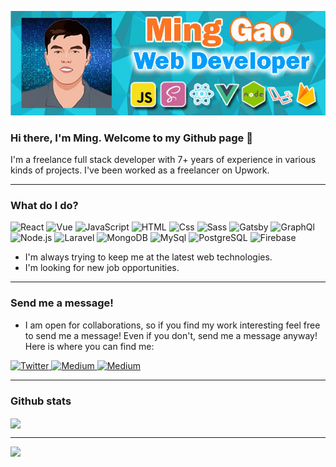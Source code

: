 <p align="center"><img src="/me.jpg" alt="banner" /></p>

### Hi there, I'm Ming. Welcome to my Github page 👋

I'm a freelance full stack developer with 7+ years of experience in various kinds of projects. I've been worked as a freelancer on Upwork.

---

### What do I do?
<p>
  <img alt="React" src="https://img.shields.io/badge/React-61DAFB?logo=react&logoColor=white&style=for-the-badge" />
  <img alt="Vue" src="https://img.shields.io/badge/Vue-4FC08D?logo=vue.js&logoColor=white&style=for-the-badge" />
  <img alt="JavaScript" src="https://img.shields.io/badge/JavaScript-F7DF1E?logo=javascript&logoColor=white&style=for-the-badge" />
  <img alt="HTML" src="https://img.shields.io/badge/HTML-E34F26?logo=html5&logoColor=white&style=for-the-badge" />
  <img alt="Css" src="https://img.shields.io/badge/CSS-1572B6?logo=css3&logoColor=white&style=for-the-badge" />
  <img alt="Sass" src="https://img.shields.io/badge/Sass-CC6699?logo=sass&logoColor=white&style=for-the-badge" />
  <img alt="Gatsby" src="https://img.shields.io/badge/Gatsby-663399?logo=gatsby&logoColor=white&style=for-the-badge" />
  <img alt="GraphQl" src="https://img.shields.io/badge/GraphQL-E10098?logo=graphql&logoColor=white&style=for-the-badge" />
  <img alt="Node.js" src="https://img.shields.io/badge/Node-339933?logo=Node.js&logoColor=white&style=for-the-badge" />
  <img alt="Laravel" src="https://img.shields.io/badge/Laravel-FF2D20?logo=Laravel&logoColor=white&style=for-the-badge" />
  <img alt="MongoDB" src="https://img.shields.io/badge/MongoDB-47A248?logo=MongoDB&logoColor=white&style=for-the-badge" />
  <img alt="MySql" src="https://img.shields.io/badge/MySQL-4479A1?logo=MySQL&logoColor=white&style=for-the-badge" />
  <img alt="PostgreSQL" src="https://img.shields.io/badge/PostgreSQL-336791?logo=PostgreSQL&logoColor=white&style=for-the-badge" />
  <img alt="Firebase" src="https://img.shields.io/badge/Firebase-FFCA28?logo=Firebase&logoColor=white&style=for-the-badge" />
</p>

- I'm always trying to keep me at the latest web technologies.
- I'm looking for new job opportunities.

---

### Send me a message!

- I am open for collaborations, so if you find my work interesting feel free to send me a message! Even if you don't, send me a message anyway! Here is where you can find me:

<p>
  <a href="https://twitter.com/minggao91">
    <img alt="Twitter" src="https://img.shields.io/badge/Twitter-1DA1F2?logo=twitter&logoColor=white&style=for-the-badge" />
  </a>
  <a href="https://gold2ragon.medium.com/">
    <img alt="Medium" src="https://img.shields.io/badge/Medium-12100E?logo=Medium&logoColor=white&style=for-the-badge" />
  </a>
  <a href="https://dev.to/gold2ragon">
    <img alt="Medium" src="https://img.shields.io/badge/DEV.to-0A0A0A?logo=dev.to&logoColor=white&style=for-the-badge" />
  </a>
</p>

---
### Github stats

<img align="center" src="https://github-readme-stats.vercel.app/api?username=gold2ragon&count_private=true&title_color=40C463&icon_color=40C463&text_color=0C2233&custom_title=Ming+Gao's+GitHub+Stats&show_icons=true" />

---

<img align="left" src="https://github-readme-mediumlist.vercel.app/user/gold2ragon" />

